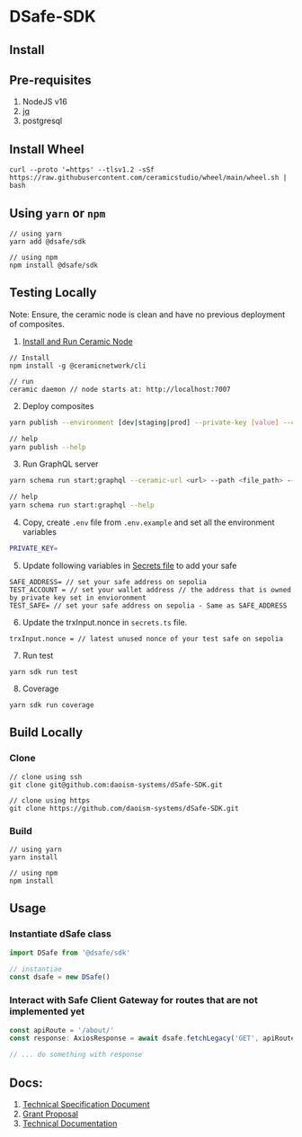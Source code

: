 # DSafe-SDK

## Install

## Pre-requisites

1. NodeJS v16
2. [jq](https://jqlang.github.io/jq/download/)
3. postgresql

## Install Wheel

```
curl --proto '=https' --tlsv1.2 -sSf https://raw.githubusercontent.com/ceramicstudio/wheel/main/wheel.sh | bash
```

## Using `yarn` or `npm`

```
// using yarn
yarn add @dsafe/sdk

// using npm
npm install @dsafe/sdk
```

## Testing Locally

Note: Ensure, the ceramic node is clean and have no previous deployment of composites.

1. [Install and Run Ceramic Node](https://developers.ceramic.network/docs/protocol/js-ceramic/guides/ceramic-nodes/running-locally)
```
// Install
npm install -g @ceramicnetwork/cli

// run
ceramic daemon // node starts at: http://localhost:7007
```

2. Deploy composites
```bash
yarn publish --environment [dev|staging|prod] --private-key [value] --ceramic-url [value]

// help
yarn publish --help
```

3. Run GraphQL server
```bash
yarn schema run start:graphql --ceramic-url <url> --path <file_path> --private-key <key> [--port <port_number>]

// help
yarn schema run start:graphql --help
```

4. Copy, create `.env` file from `.env.example` and set all the environment variables
```bash
PRIVATE_KEY=
```

5. Update following variables in [Secrets file](./test/secrets.ts) to add your safe
```
SAFE_ADDRESS= // set your safe address on sepolia
TEST_ACCOUNT = // set your wallet address // the address that is owned by private key set in envioronment
TEST_SAFE= // set your safe address on sepolia - Same as SAFE_ADDRESS
```

6. Update the trxInput.nonce in `secrets.ts` file.
```
trxInput.nonce = // latest unused nonce of your test safe on sepolia
```

7. Run test
```
yarn sdk run test
```

8. Coverage
```
yarn sdk run coverage
```

## Build Locally

### Clone

```
// clone using ssh
git clone git@github.com:daoism-systems/dSafe-SDK.git

// clone using https
git clone https://github.com/daoism-systems/dSafe-SDK.git
```

### Build

```
// using yarn
yarn install

// using npm
npm install
```

## Usage

### Instantiate dSafe class

```typescript
import DSafe from '@dsafe/sdk'

// instantiae
const dsafe = new DSafe()
```

### Interact with Safe Client Gateway for routes that are not implemented yet

```typescript
const apiRoute = '/about/'
const response: AxiosResponse = await dsafe.fetchLegacy('GET', apiRoute)

// ... do something with response
```

## Docs:

1. [Technical Specification Document](https://docs.google.com/document/d/1zqZB8sIdhLuZWoqa2mWrcNSx7H7trtcxRHwgT_UiVA4/edit?usp=sharing)
2. [Grant Proposal](https://app.charmverse.io/safe-grants-program/page-5195256681472322)
3. [Technical Documentation](./docs//technical-guide.md)
